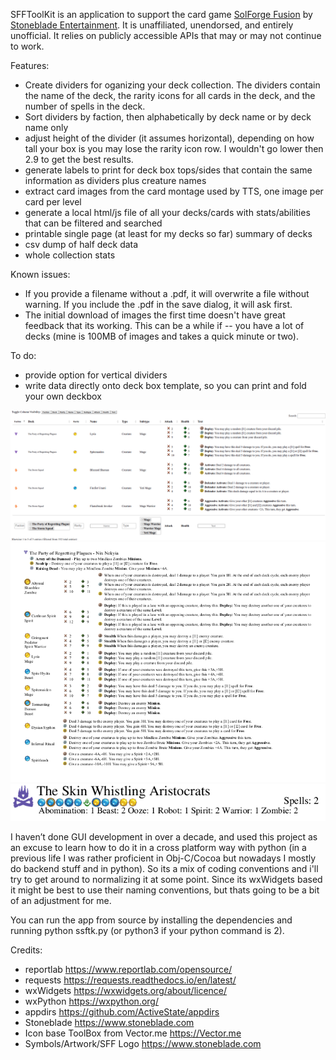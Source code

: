 SFFToolKit is an application to support the card game <a href="https://solforgefusion.com/">SolForge Fusion</a> by <a href="https://www.stoneblade.com/">Stoneblade Entertainment</a>. It is unaffiliated, unendorsed, and entirely unofficial. It relies on publicly accessible APIs that may or may not continue to work.


Features:
- Create dividers for oganizing your deck collection. The dividers contain the name of the deck, the rarity icons for all cards in the deck, and the number of spells in the deck.
- Sort dividers by faction, then alphabetically by deck name or by deck name only
- adjust height of the divider (it assumes horizontal), depending on how tall your box is you may lose the rarity icon row. I wouldn't go lower then 2.9 to get the best results.
- generate labels to print for deck box tops/sides that contain the same information as dividers plus creature names
- extract card images from the card montage used by TTS, one image per card per level
- generate a local html/js file of all your decks/cards with stats/abilities that can be filtered and searched
- printable single page (at least for my decks so far) summary of decks
- csv dump of half deck data
- whole collection stats

Known issues:
- If you provide a filename without a .pdf, it will overwrite a file without warning. If you include the .pdf in the save dialog, it will ask first.
- The initial download of images the first time doesn't have great feedback that its working. This can be a while if -- you have a lot of decks (mine is 100MB of images and takes a quick minute or two).

To do:
- provide option for vertical dividers
- write data directly onto deck box template, so you can print and fold your own deckbox

![Alt text](/screenshots/collection_browser.png?raw=true "Deck Browser")
![Alt text](/screenshots/deck_summary.png?raw=true "Deck Summary")
![Alt text](/screenshots/all_on_tab.png?raw=true "Divider Example")

I haven’t done GUI development in over a decade, and used this project as an excuse to learn how to do it in a cross platform way with python (in a previous life I was rather proficient in Obj-C/Cocoa but nowadays I mostly do backend stuff and in python). So its a mix of coding conventions and i'll try to get around to normalizing it at some point. Since its wxWidgets based it might be best to use their naming conventions, but thats going to be a bit of an adjustment for me.

You can run the app from source by installing the dependencies and running python ssftk.py (or python3 if your python command is 2).

Credits:
- reportlab https://www.reportlab.com/opensource/
- requests https://requests.readthedocs.io/en/latest/
- wxWidgets https://wxwidgets.org/about/licence/
- wxPython https://wxpython.org/
- appdirs  https://github.com/ActiveState/appdirs
- Stoneblade https://www.stoneblade.com
- Icon base ToolBox from Vector.me https://Vector.me
- Symbols/Artwork/SFF Logo https://www.stoneblade.com
